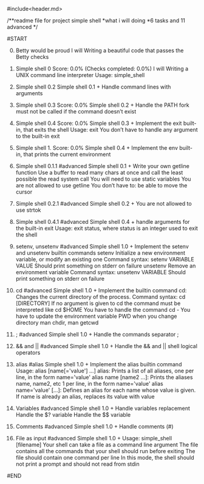 #include<header.md>

/**readme file for project simple shell
*what i will doing
*6 tasks and 11 advanced
*/ 

#START

0. Betty would be proud
I will Writing a beautiful code that passes the Betty checks

1. Simple shell 0
Score: 0.0% (Checks completed: 0.0%)
I will Writing a UNIX command line interpreter
Usage: simple_shell

2. Simple shell 0.2
Simple shell 0.1 +
Handle command lines with arguments

3. Simple shell 0.3
Score: 0.0% 
Simple shell 0.2 +
Handle the PATH
fork must not be called if the command doesn’t exist

4. Simple shell 0.4
Score: 0.0% 
Simple shell 0.3 +
Implement the exit built-in, that exits the shell
Usage: exit
You don’t have to handle any argument to the built-in exit

5. Simple shell 1.
Score: 0.0%
Simple shell 0.4 +
Implement the env built-in, that prints the current environment

6. Simple shell 0.1.1
#advanced
Simple shell 0.1 +
Write your own getline function
Use a buffer to read many chars at once and call the least possible the read system call
You will need to use static variables
You are not allowed to use getline
You don’t have to:
be able to move the cursor

7. Simple shell 0.2.1
#advanced
Simple shell 0.2 +
You are not allowed to use strtok

8. Simple shell 0.4.1
#advanced
Simple shell 0.4 +
handle arguments for the built-in exit
Usage: exit status, where status is an integer used to exit the shell

9. setenv, unsetenv
#advanced
Simple shell 1.0 +
Implement the setenv and unsetenv builtin commands
setenv
Initialize a new environment variable, or modify an existing one
Command syntax: setenv VARIABLE VALUE
Should print something on stderr on failure
unsetenv
Remove an environment variable
Command syntax: unsetenv VARIABLE
Should print something on stderr on failure

10. cd
#advanced
Simple shell 1.0 +
Implement the builtin command cd:
Changes the current directory of the process.
Command syntax: cd [DIRECTORY]
If no argument is given to cd the command must be interpreted like cd $HOME
You have to handle the command cd -
You have to update the environment variable PWD when you change directory
man chdir, man getcwd

11. ;
#advanced
Simple shell 1.0 +
Handle the commands separator ;

12. && and ||
#advanced
Simple shell 1.0 +
Handle the && and || shell logical operators

13. alias
#alias
Simple shell 1.0 +
Implement the alias builtin command
Usage: alias [name[='value'] ...]
alias: Prints a list of all aliases, one per line, in the form name='value'
alias name [name2 ...]: Prints the aliases name, name2, etc 1 per line, in the form name='value'
alias name='value' [...]: Defines an alias for each name whose value is given. If name is already an alias, replaces its value with value

14. Variables
#advanced
Simple shell 1.0 +
Handle variables replacement
Handle the $? variable
Handle the $$ variable

15. Comments
#advanced
Simple shell 1.0 +
Handle comments (#)

16. File as input
#advanced
Simple shell 1.0 +
Usage: simple_shell [filename]
Your shell can take a file as a command line argument
The file contains all the commands that your shell should run before exiting
The file should contain one command per line
In this mode, the shell should not print a prompt and should not read from stdin


#END
